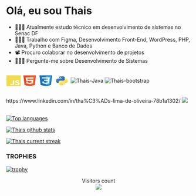 # Olá, eu sou Thais
- 👨🏿‍🏫 Atualmente estudo técnico em desenvolvimento de sistemas no Senac DF
- 🧑🏿‍💻 Trabalho com Figma, Desenvolvimento Front-End, WordPress, PHP, Java, Python e Banco de Dados
- 📽️ Procuro colaborar no desenvolvimento de projetos
- 🧑🏿‍💻 Pergunte-me sobre Desenvolvimento de Sistemas

 <div style="display: inline_block"><br>
  <img align="center" alt="Thais-Js" height="30" width="40" src="https://raw.githubusercontent.com/devicons/devicon/master/icons/javascript/javascript-plain.svg">
   <img align="center" alt="Thais-HTML" height="30" width="40" src="https://raw.githubusercontent.com/devicons/devicon/master/icons/html5/html5-original.svg">
  <img align="center" alt="Thais-CSS" height="30" width="40" src="https://raw.githubusercontent.com/devicons/devicon/master/icons/css3/css3-original.svg">
  <img align="center" alt="Thais-Python" height="30" width="40" src="https://raw.githubusercontent.com/devicons/devicon/master/icons/python/python-original.svg">
   <img align="center" alt="Thais-Java" height="30" width="40" src="https://raw.githubusercontent.com/jmnote/z-icons/master/svg/java.svg">
  <img align="center" alt="Thais-bootstrap" height="30" width="40" src="https://raw.githubusercontent.com/jmnote/z-icons/master/svg/bootstrap.svg">
  </div>
  
  ##
 <div> 
  https://www.linkedin.com/in/tha%C3%ADs-lima-de-oliveira-78b1a1302/
    <a href = "mailto:thais.limaoli00@gmail.com"><img src="https://img.shields.io/badge/-Gmail-%23333?style=for-the-badge&logo=gmail&logoColor=white" target="_blank"></a>  
</div>

<br>

 [![Top languages](https://github-readme-mwendwa.vercel.app/api/top-langs/?username=DevThisLima&layout=compact&count_private=true&theme=blue-green&title_color=00b3ff)](#)
 
 [![Thais github stats](https://bad-apple-github-readme.vercel.app/api?username=DevThaisLima&show_icons=true&count_private=true&line_height=20&icon_color=00b3ff&theme=blue-green&title_color=00b3ff)](#)
 
[![Thais current streak](https://streak-stats.demolab.com/?user=DevThaisLima&count_private=true&theme=blue-green&title_color=00b3ff)](#)






 ### TROPHIES
 

[![trophy](https://github-profile-trophy.vercel.app/?username=DevThaisLima&theme=onedark)](https://github.com/ryo-ma/github-profile-trophy)

 <p align="center"> 
  Visitors count<br>
  <img src="https://profile-counter.glitch.me/DevThaisLima/count.svg" />
 </p>
